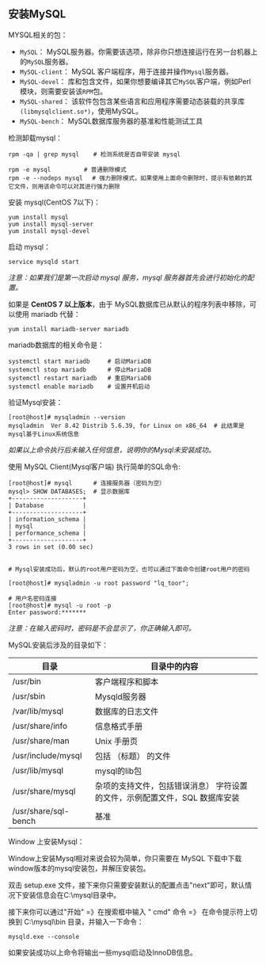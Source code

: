 ## 安装MySQL

MYSQL相关的包：

* `MySQL`： MySQL服务器。你需要该选项，除非你只想连接运行在另一台机器上的`MySQL`服务器。
* `MySQL-client`： MySQL 客户端程序，用于连接并操作`Mysql`服务器。
* `MySQL-devel`： 库和包含文件，如果你想要编译其它`MySQL`客户端，例如Perl模块，则需要安装该`RPM`包。
* `MySQL-shared`： 该软件包包含某些语言和应用程序需要动态装载的共享库`(libmysqlclient.so*)`，使用MySQL。
* `MySQL-bench`： MySQL数据库服务器的基准和性能测试工具

检测卸载mysql：

```shell
rpm -qa | grep mysql 	# 检测系统是否自带安装 mysql

rpm -e mysql　　		# 普通删除模式
rpm -e --nodeps mysql　 # 强力删除模式，如果使用上面命令删除时，提示有依赖的其它文件，则用该命令可以对其进行强力删除
```

安装 mysql(CentOS 7以下)：

```shell
yum install mysql
yum install mysql-server
yum install mysql-devel
```

启动 mysql：
```shell
service mysqld start
```
_注意：如果我们是第一次启动 mysql 服务，mysql 服务器首先会进行初始化的配置。_


如果是 __CentOS 7 以上版本__，由于 MySQL数据库已从默认的程序列表中移除，可以使用 mariadb 代替：

    yum install mariadb-server mariadb

mariadb数据库的相关命令是：

```shell
systemctl start mariadb  	# 启动MariaDB
systemctl stop mariadb  	# 停止MariaDB
systemctl restart mariadb  	# 重启MariaDB
systemctl enable mariadb  	# 设置开机启动
```


验证Mysql安装：

```shell
[root@host]# mysqladmin --version
mysqladmin  Ver 8.42 Distrib 5.6.39, for Linux on x86_64  # 此结果是mysql基于Linux系统信息
```

_如果以上命令执行后未输入任何信息，说明你的Mysql未安装成功。_

使用 MySQL Client(Mysql客户端) 执行简单的SQL命令:

```shell
[root@host]# mysql 		# 连接服务器（密码为空）
mysql> SHOW DATABASES; 	# 显示数据库
+--------------------+
| Database           |
+--------------------+
| information_schema |
| mysql              |
| performance_schema |
+--------------------+
3 rows in set (0.00 sec)


# Mysql安装成功后，默认的root用户密码为空，也可以通过下面命令创建root用户的密码

[root@host]# mysqladmin -u root password "lq_toor";

# 用户名密码连接
[root@host]# mysql -u root -p
Enter password:*******
```
_注意：在输入密码时，密码是不会显示了，你正确输入即可。_

MySQL安装后涉及的目录如下：


| 目录 			| 目录中的内容 |
| ------------- | -----------  |
|/usr/bin 			|	客户端程序和脚本
|/usr/sbin 			|	Mysqld服务器
|/var/lib/mysql 	|	数据库的日志文件
|/usr/share/info 	|	信息格式手册
|/usr/share/man 	|	Unix 手册页
|/usr/include/mysql |	包括 （标题） 的文件
|/usr/lib/mysql 	|mysql的lib包
|/usr/share/mysql 	|杂项的支持文件，包括错误消息） 字符设置的文件，示例配置文件，SQL 数据库安装
|/usr/share/sql-bench |	基准





Window 上安装Mysql：

Window上安装Mysql相对来说会较为简单，你只需要在 MySQL 下载中下载window版本的mysql安装包，并解压安装包。

双击 setup.exe 文件，接下来你只需要安装默认的配置点击"next"即可，默认情况下安装信息会在C:\mysql目录中。

接下来你可以通过"开始" =》在搜索框中输入 " cmd" 命令 =》 在命令提示符上切换到 C:\mysql\bin 目录，并输入一下命令：

	mysqld.exe --console

如果安装成功以上命令将输出一些mysql启动及InnoDB信息。